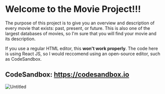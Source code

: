 # **Welcome to the Movie Project!!!**

The purpose of this project is to give you an overview and description of every movie that exists: past, present, or future.
This is also one of the largest databases of movies, so I'm sure that you will find your movie and its description.

If you use a regular HTML editor, this **won't work properly**.
The code here is using React JS, so I would reccomend using an open-source editor, such as CodeSandbox.
## CodeSandbox: https://codesandbox.io

![Untitled](https://user-images.githubusercontent.com/65930700/210289131-1e1272c8-171a-42ff-98d6-2bb6e21a1a01.png)
